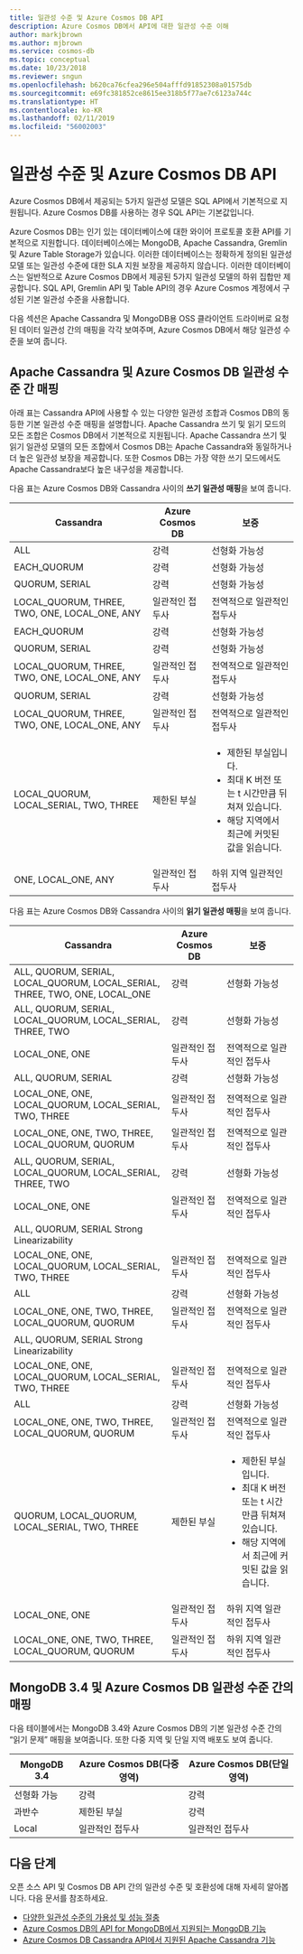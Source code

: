 ```yaml
---
title: 일관성 수준 및 Azure Cosmos DB API
description: Azure Cosmos DB에서 API에 대한 일관성 수준 이해
author: markjbrown
ms.author: mjbrown
ms.service: cosmos-db
ms.topic: conceptual
ms.date: 10/23/2018
ms.reviewer: sngun
ms.openlocfilehash: b620ca76cfea296e504afffd91852308a01575db
ms.sourcegitcommit: e69fc381852ce8615ee318b5f77ae7c6123a744c
ms.translationtype: HT
ms.contentlocale: ko-KR
ms.lasthandoff: 02/11/2019
ms.locfileid: "56002003"
---
```

# <a name="consistency-levels-and-azure-cosmos-db-apis"></a>일관성 수준 및 Azure Cosmos DB API

Azure Cosmos DB에서 제공되는 5가지 일관성 모델은 SQL API에서 기본적으로 지원됩니다. Azure Cosmos DB를 사용하는 경우 SQL API는 기본값입니다. 

Azure Cosmos DB는 인기 있는 데이터베이스에 대한 와이어 프로토콜 호환 API를 기본적으로 지원합니다. 데이터베이스에는 MongoDB, Apache Cassandra, Gremlin 및 Azure Table Storage가 있습니다. 이러한 데이터베이스는 정확하게 정의된 일관성 모델 또는 일관성 수준에 대한 SLA 지원 보장을 제공하지 않습니다. 이러한 데이터베이스는 일반적으로 Azure Cosmos DB에서 제공된 5가지 일관성 모델의 하위 집합만 제공합니다. SQL API, Gremlin API 및 Table API의 경우 Azure Cosmos 계정에서 구성된 기본 일관성 수준을 사용합니다. 

다음 섹션은 Apache Cassandra 및 MongoDB용 OSS 클라이언트 드라이버로 요청된 데이터 일관성 간의 매핑을 각각 보여주며, Azure Cosmos DB에서 해당 일관성 수준을 보여 줍니다.

## <a id="cassandra-mapping"></a>Apache Cassandra 및 Azure Cosmos DB 일관성 수준 간 매핑

아래 표는 Cassandra API에 사용할 수 있는 다양한 일관성 조합과 Cosmos DB의 동등한 기본 일관성 수준 매핑을 설명합니다. Apache Cassandra 쓰기 및 읽기 모드의 모든 조합은 Cosmos DB에서 기본적으로 지원됩니다. Apache Cassandra 쓰기 및 읽기 일관성 모델의 모든 조합에서 Cosmos DB는 Apache Cassandra와 동일하거나 더 높은 일관성 보장을 제공합니다. 또한 Cosmos DB는 가장 약한 쓰기 모드에서도 Apache Cassandra보다 높은 내구성을 제공합니다.

다음 표는 Azure Cosmos DB와 Cassandra 사이의 **쓰기 일관성 매핑**을 보여 줍니다.

| Cassandra | Azure Cosmos DB | 보증 |
| - | - | - |
|ALL|강력  | 선형화 가능성 |
| EACH_QUORUM   | 강력    | 선형화 가능성 | 
| QUORUM, SERIAL |  강력 |    선형화 가능성 |
| LOCAL_QUORUM, THREE, TWO, ONE, LOCAL_ONE, ANY | 일관적인 접두사 |전역적으로 일관적인 접두사 |
| EACH_QUORUM   | 강력    | 선형화 가능성 |
| QUORUM, SERIAL |  강력 |    선형화 가능성 |
| LOCAL_QUORUM, THREE, TWO, ONE, LOCAL_ONE, ANY | 일관적인 접두사 | 전역적으로 일관적인 접두사 |
| QUORUM, SERIAL | 강력   | 선형화 가능성 |
| LOCAL_QUORUM, THREE, TWO, ONE, LOCAL_ONE, ANY | 일관적인 접두사 | 전역적으로 일관적인 접두사 |
| LOCAL_QUORUM, LOCAL_SERIAL, TWO, THREE    | 제한된 부실 | <ul><li>제한된 부실입니다.</li><li>최대 K 버전 또는 t 시간만큼 뒤쳐져 있습니다.</li><li>해당 지역에서 최근에 커밋된 값을 읽습니다.</li></ul> |
| ONE, LOCAL_ONE, ANY   | 일관적인 접두사 | 하위 지역 일관적인 접두사 |

다음 표는 Azure Cosmos DB와 Cassandra 사이의 **읽기 일관성 매핑**을 보여 줍니다.

| Cassandra | Azure Cosmos DB | 보증 |
| - | - | - |
| ALL, QUORUM, SERIAL, LOCAL_QUORUM, LOCAL_SERIAL, THREE, TWO, ONE, LOCAL_ONE | 강력  | 선형화 가능성|
| ALL, QUORUM, SERIAL, LOCAL_QUORUM, LOCAL_SERIAL, THREE, TWO   |강력 |   선형화 가능성 |
|LOCAL_ONE, ONE | 일관적인 접두사 | 전역적으로 일관적인 접두사 |
| ALL, QUORUM, SERIAL   | 강력    | 선형화 가능성 |
| LOCAL_ONE, ONE, LOCAL_QUORUM, LOCAL_SERIAL, TWO, THREE |  일관적인 접두사   | 전역적으로 일관적인 접두사 |
| LOCAL_ONE, ONE, TWO, THREE, LOCAL_QUORUM, QUORUM |    일관적인 접두사   | 전역적으로 일관적인 접두사 |
| ALL, QUORUM, SERIAL, LOCAL_QUORUM, LOCAL_SERIAL, THREE, TWO   |강력 |   선형화 가능성 |
| LOCAL_ONE, ONE    | 일관적인 접두사 | 전역적으로 일관적인 접두사|
| ALL, QUORUM, SERIAL   Strong  Linearizability
LOCAL_ONE, ONE, LOCAL_QUORUM, LOCAL_SERIAL, TWO, THREE  |일관적인 접두사  | 전역적으로 일관적인 접두사 |
|ALL    |강력 |선형화 가능성 |
| LOCAL_ONE, ONE, TWO, THREE, LOCAL_QUORUM, QUORUM  |일관적인 접두사  |전역적으로 일관적인 접두사|
|ALL, QUORUM, SERIAL Strong Linearizability
LOCAL_ONE, ONE, LOCAL_QUORUM, LOCAL_SERIAL, TWO, THREE  |일관적인 접두사  |전역적으로 일관적인 접두사 |
|ALL    |강력 | 선형화 가능성 |
| LOCAL_ONE, ONE, TWO, THREE, LOCAL_QUORUM, QUORUM  | 일관적인 접두사 | 전역적으로 일관적인 접두사 |
| QUORUM, LOCAL_QUORUM, LOCAL_SERIAL, TWO, THREE |  제한된 부실   | <ul><li>제한된 부실입니다.</li><li>최대 K 버전 또는 t 시간만큼 뒤쳐져 있습니다. </li><li>해당 지역에서 최근에 커밋된 값을 읽습니다.</li></ul>
| LOCAL_ONE, ONE |일관적인 접두사 | 하위 지역 일관적인 접두사 |
| LOCAL_ONE, ONE, TWO, THREE, LOCAL_QUORUM, QUORUM  | 일관적인 접두사 | 하위 지역 일관적인 접두사 |


## <a id="mongo-mapping"></a>MongoDB 3.4 및 Azure Cosmos DB 일관성 수준 간의 매핑

다음 테이블에서는 MongoDB 3.4와 Azure Cosmos DB의 기본 일관성 수준 간의 “읽기 문제” 매핑을 보여줍니다. 또한 다중 지역 및 단일 지역 배포도 보여 줍니다.

| **MongoDB 3.4** | **Azure Cosmos DB(다중 영역)** | **Azure Cosmos DB(단일 영역)** |
| - | - | - |
| 선형화 가능 | 강력 | 강력 |
| 과반수 | 제한된 부실 | 강력 |
| Local | 일관적인 접두사 | 일관적인 접두사 |

## <a name="next-steps"></a>다음 단계

오픈 소스 API 및 Cosmos DB API 간의 일관성 수준 및 호환성에 대해 자세히 알아봅니다. 다음 문서를 참조하세요.

* [다양한 일관성 수준의 가용성 및 성능 절충](consistency-levels-tradeoffs.md)
* [Azure Cosmos DB의 API for MongoDB에서 지원되는 MongoDB 기능](mongodb-feature-support.md)
* [Azure Cosmos DB Cassandra API에서 지원된 Apache Cassandra 기능](cassandra-support.md)